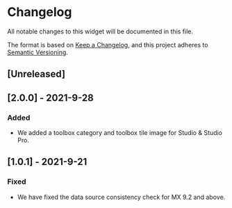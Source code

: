 # Changelog
All notable changes to this widget will be documented in this file.

The format is based on [Keep a Changelog](https://keepachangelog.com/en/1.0.0/), and this project adheres to [Semantic Versioning](https://semver.org/spec/v2.0.0.html).

## [Unreleased]

## [2.0.0] - 2021-9-28

### Added
 - We added a toolbox category and toolbox tile image for Studio & Studio Pro.

## [1.0.1] - 2021-9-21

### Fixed
- We have fixed the data source consistency check for MX 9.2 and above.
